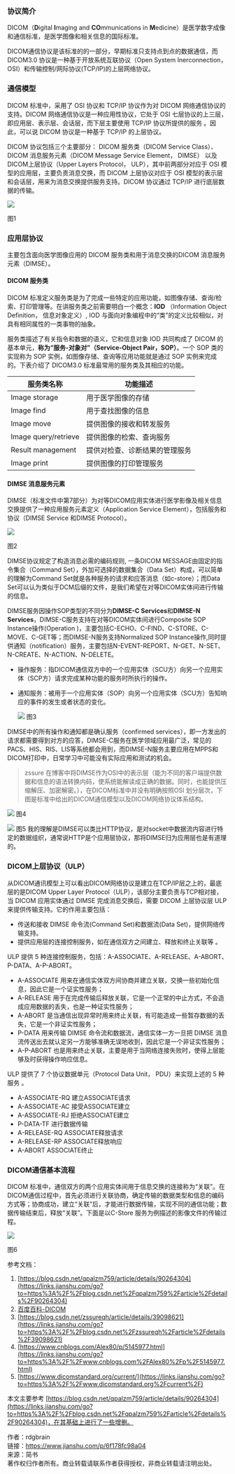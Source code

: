 ### 协议简介

DICOM（**D**igital **I**maging and **CO**mmunications in **M**edicine）是医学数字成像和通信标准，是医学图像和相关信息的国际标准。

DICOM通信协议是该标准的的一部分，早期标准只支持点到点的数据通信，而DICOM3.0 协议是一种基于开放系统互联协议（Open System Inerconnection， OSI）和传输控制/网际协议(TCP/IP)的上层网络协议。

### 通信模型

DICOM 标准中，采用了 OSI 协议和 TCP/IP 协议作为对 DICOM 网络通信协议的支持。DICOM 网络通信协议是一种应用性协议，它处于 OSI 七层协议的上三层，即应用层、表示层、会话层，而下层主要使用 TCP/IP 协议所提供的服务 。因此，可以说 DICOM 协议是一种基于 TCP/IP 的上层协议。

DICOM 协议包括三个主要部分： DICOM 服务类（DICOM Service Class）、 DICOM 消息服务元素（DICOM Message Service Element， DIMSE） 以及 DICOM上层协议（Upper Layers Protocol， ULP），其中前两部分对应于 OSI 模型的应用层，主要负责消息交换，而 DICOM 上层协议对应于 OSI 模型的表示层和会话层，用来为消息交换提供服务支持。DICOM 协议通过 TCP/IP 进行底层数据的传输。

![](vx_images/215313009261205.webp)

图1

### 应用层协议

主要包含面向医学图像应用的 DICOM 服务类和用于消息交换的DICOM 消息服务元素（DIMSE）。

#### DICOM 服务类

DICOM 标准定义服务类是为了完成一些特定的应用功能，如图像存储、查询/检索、打印管理等。在讲服务类之前需要明白一个概念：**IOD** （Information Object Definition， 信息对象定义）, IOD 与面向对象编程中的“类”的定义比较相似，对具有相同属性的一类事物的抽象。

服务类描述了有关指令和数据的语义，它和信息对象 IOD 共同构成了 DICOM 的基本单元，**称为“服务-对象对”（Service-Object Pair，SOP）**。一个 SOP 类的实现称为 SOP 实例，如图像存储、查询等应用功能就是通过 SOP 实例来完成的。下表介绍了 DICOM3.0 标准最常用的服务类及其相应的功能。

| 服务类名称 | 功能描述 |
| --- | --- |
| Image storage | 用于医学图像的存储 |
| Image find | 用于查找图像的信息 |
| Image move | 提供图像的接收和转发服务 |
| Image query/retrieve | 提供图像的检索、查询服务 |
| Result management | 提供对检查、诊断结果的管理服务 |
| Image print | 提供图像的打印管理服务 |

#### DIMSE 消息服务元素

DIMSE（标准文件中第7部分）为对等DICOM应用实体进行医学影像及相关信息交换提供了一种应用服务元素定义（Application Service Element），包括服务和协议（DIMSE Service 和DIMSE Protocol）。

![](vx_images/213203009245110.webp)

图2

DIMSE协议规定了构造消息必需的编码规则, 一条DICOM MESSAGE由固定的指令集合（Command Set），外加可选择的数据集合（Data Set）构成，可以简单的理解为Command Set就是各种服务的请求和应答消息（如c-store）；而Data Set可以认为类似于DCM后缀的文件，是我们希望在对等DICOM实体间进行传输的信息。

DIMSE服务因操作SOP类型的不同分为**DIMSE-C Services**和**DIMSE-N Services**，DIMSE-C服务支持在对等DICOM实体间进行Composite SOP Instance操作(Operation )，主要包括C-ECHO、C-FIND、C-STORE、C-MOVE、C-GET等；而DIMSE-N服务支持Normalized SOP Instance操作,同时提供通知（notification）服务，主要包括N-EVENT-REPORT、N-GET、N-SET、N-CREATE、N-ACTION、N-DELETE。

*   操作服务：指DICOM通信双方中的一个应用实体（SCU方）向另一个应用实体（SCP方）请求完成某种功能的服务时所执行的操作。
*   通知服务：被用于一个应用实体（SOP）向另一个应用实体（SCU方）告知响应的事件的发生或者状态的变化。
    
      
    
    ![](vx_images/211103009245454.webp)
     图3
    

DIMSE中的所有操作和通知都是确认服务（confirmed services），即一方发出的请求都需要得到对方的应答，DIMSE-C服务在医学领域应用最广泛，常见的PACS、HIS、RIS、LIS等系统都会用到，而DIMSE-N服务主要应用在MPPS和DICOM打印中，日常学习中可能没有实际应用和测试的机会。

> zssure 在博客中将DIMSE作为OSI中的表示层（能为不同的客户端提供数据和信息的语法转换内码，使系统能解读成正确的数据。同时，也能提供压缩解压、加密解密。），在DICOM标准中并没有明确按照OSI 划分层次，下图是标准中给出的DICOM通信模型以及DICOM网络协议体系结构。
 
 ![](vx_images/203163009254474.webp)
图4
 
 ![](vx_images/199023009236833.webp)
图5
我的理解是DIMSE可以类比HTTP协议，是对socket中数据流内容进行特定的数据组织，通常说HTTP是个应用层协议，那将DIMSE归为应用层也是有道理的。

### DICOM上层协议（ULP）

从DICOM通讯模型上可以看出DICOM网络协议是建立在TCP/IP层之上的，最底层的是DICOM Upper Layer Protocol（ULP），该部分主要负责与TCP相对接，当 DICOM 应用实体通过 DIMSE 完成消息交换后，需要 DICOM 上层协议层 ULP 来提供传输支持。它的作用主要包括：

*   传送和接收 DIMSE 命令流(Command Set)和数据流(Data Set)，提供网络传输支持。
*   提供应用层的连接控制服务，如在通信双方之间建立、释放和终止关联等 。

ULP 提供 5 种连接控制服务，包括：A-ASSOCIATE、A-RELEASE、A-ABORT、P-DATA、A-P-ABORT。

*   A-ASSOCIATE 用来在通信实体双方间协商并建立关联，交换一些初始化信息，因此它是一个证实性服务；
*   A-RELEASE 用于在完成传输后释放关联，它是一个正常的中止方式，不会造成应用数据的丢失，也是一种证实性服务；
*   A-ABORT 是当通信出现异常时用来终止关联，有可能造成一些暂存数据的丢失，它是一个非证实性服务；
*   P-DATA 用来传输 DIMSE 命令流和数据流，通信实体一方一旦把 DIMSE 消息流传送出去就认定另一方能够准确无误地收到，因此它是一个非证实性服务；
*   A-P-ABORT 也是用来终止关联，主要是用于当网络连接失败时，使得上层能够及时获得操作响应信息。

ULP 提供了 7 个协议数据单元（Protocol Data Unit， PDU）来实现上述的 5 种服务 。

*   A-ASSOCIATE-RQ 建立ASSOCIATE请求
*   A-ASSOCIATE-AC 接受ASSOCIATE建立
*   A-ASSOCIATE-RJ 拒绝ASSOCIATE建立
*   P-DATA-TF 进行数据传输
*   A-RELEASE-RQ ASSOCIATE释放请求
*   A-RELEASE-RP ASSOCIATE释放响应
*   A-ABORT ASSOCIATE终止

### DICOM通信基本流程

DICOM 标准中，通信双方的两个应用实体间用于信息交换的连接称为“关联”。在 DICOM通信过程中，首先必须进行关联协商，确定传输的数据类型和信息的编码方式等；协商成功，建立“关联”后，才能进行数据传输，实现不同的通信功能；数据传输结束后，释放“关联”。下面是以C-Store 服务为例描述的影像文件的传输过程。

![](vx_images/194893009245994.webp)

图6

参考文档：

1.  [https://blog.csdn.net/qpalzm759/article/details/90264304](https://links.jianshu.com/go?to=https%3A%2F%2Fblog.csdn.net%2Fqpalzm759%2Farticle%2Fdetails%2F90264304)
2.  [百度百科-DICOM](https://links.jianshu.com/go?to=https%3A%2F%2Fbaike.baidu.com%2Fitem%2FDICOM%2F2171358%3Ffr%3Daladdin)
3.  [https://blog.csdn.net/zssureqh/article/details/39098621](https://links.jianshu.com/go?to=https%3A%2F%2Fblog.csdn.net%2Fzssureqh%2Farticle%2Fdetails%2F39098621)
4.  [https://www.cnblogs.com/Alex80/p/5145977.html](https://links.jianshu.com/go?to=https%3A%2F%2Fwww.cnblogs.com%2FAlex80%2Fp%2F5145977.html)
5.  [https://www.dicomstandard.org/current/](https://links.jianshu.com/go?to=https%3A%2F%2Fwww.dicomstandard.org%2Fcurrent%2F)

本文主要参考 [https://blog.csdn.net/qpalzm759/article/details/90264304](https://links.jianshu.com/go?to=https%3A%2F%2Fblog.csdn.net%2Fqpalzm759%2Farticle%2Fdetails%2F90264304)，在其基础上进行了一些增删。

  
  
作者：rdgbrain  
链接：https://www.jianshu.com/p/6f178fc98a04  
来源：简书  
著作权归作者所有。商业转载请联系作者获得授权，非商业转载请注明出处。